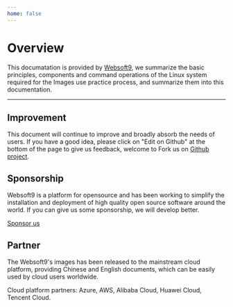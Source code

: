 ```yaml
---
home: false
---
```


# Overview

This documatation is provided by [Websoft9](http://www.websoft9.com/), we summarize the basic principles, components and command operations of the Linux system required for the Images use practice process, and summarize them into this documentation.

---

## Improvement

This document will continue to improve and broadly absorb the needs of users.
If you have a good idea, please click on "Edit on Github" at the bottom of the page to give us feedback, welcome to Fork us on [Github project](https://github.com/Websoft9/linux).

## Sponsorship

Websoft9 is a platform for opensource and has been working to simplify the installation and deployment of high quality open source software around the world. If you can give us some sponsorship, we will develop better.

[Sponsor us](http://www.websoft9.com/aboutus/donate)

## Partner

The Websoft9's images has been released to the mainstream cloud platform, providing Chinese and English documents, which can be easily used by cloud users worldwide.

Cloud platform partners: Azure, AWS, Alibaba Cloud, Huawei Cloud, Tencent Cloud.